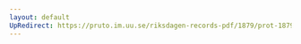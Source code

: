 ```yaml
---
layout: default
UpRedirect: https://pruto.im.uu.se/riksdagen-records-pdf/1879/prot-1879--ak--028/prot-1879--ak--028_028.pdf
---
```

